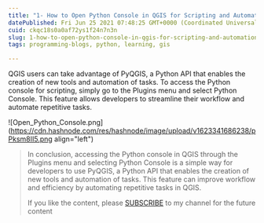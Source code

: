 ```yaml
---
title: "1- How to Open Python Console in QGIS for Scripting and Automation"
datePublished: Fri Jun 25 2021 07:48:25 GMT+0000 (Coordinated Universal Time)
cuid: ckqc18s0a0af72ys1f24n7n3n
slug: 1-how-to-open-python-console-in-qgis-for-scripting-and-automation
tags: programming-blogs, python, learning, gis

---
```


QGIS users can take advantage of PyQGIS, a Python API that enables the creation of new tools and automation of tasks. To access the Python console for scripting, simply go to the Plugins menu and select Python Console. This feature allows developers to streamline their workflow and automate repetitive tasks.

![Open_Python_Console.png](https://cdn.hashnode.com/res/hashnode/image/upload/v1623341686238/pPksm8II5.png align="left")

> In conclusion, accessing the Python console in QGIS through the Plugins menu and selecting Python Console is a simple way for developers to use PyQGIS, a Python API that enables the creation of new tools and automation of tasks. This feature can improve workflow and efficiency by automating repetitive tasks in QGIS.
> 
> If you like the content, please [SUBSCRIBE](https://www.youtube.com/channel/UCpbWlHEqBSnJb6i4UemXQpA?sub_confirmation=1) to my channel for the future content